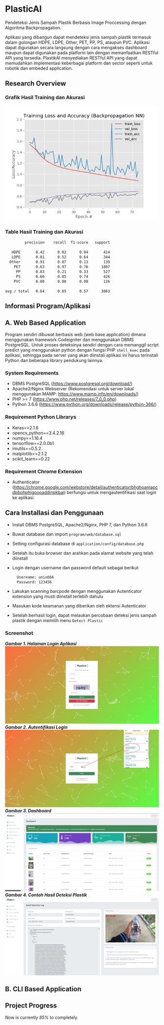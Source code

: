 # PlasticAI
Pendeteksi Jenis Sampah Plastik Berbasis Image Proccessing dengan Algoritma Backpropagation.

Aplikasi yang dibangun dapat mendeteksi jenis sampah plastik termasuk dalam golongan HDPE, LDPE, Other, PET, PP, PS, ataupun PVC. Aplikasi dapat digunakan secara langsung dengan cara mengakses dashboard maupun dapat digunakan pada platform lain dengan memanfaatkan RESTful API yang tersedia. PlastikAI menyediakan RESTful API yang dapat memudahkan implementasi keberbagai platform dan sector seperti untuk robotik dan embeded application.

## Research Overview
### Grafik Hasil Training dan Akurasi
![Grafik akurasi](images/plastic_plot.png)

### Table Hasil Training dan Akurasi
             precision    recall  f1-score   support

       HDPE       0.42      0.02      0.04       414
       LDPE       0.81      0.52      0.64       344
      Other       0.91      0.07      0.13       139
        PET       0.63      0.97      0.76      1887
         PP       0.83      0.21      0.33       527
         PS       0.66      0.85      0.74       426
        PVC       0.00      0.00      0.00       126

    avg / total   0.64      0.65      0.57      3863


## Informasi Program/Aplikasi
## A. Web Based Application
Program sendiri dibuwat berbasis web (web base application) dimana menggunakan framework Codeigniter dan menggunakan DBMS PostgreSQL. Untuk proses deteksinya sendiri dengan cara memanggil script predict yang menggunakan python dengan fungsi PHP ```shell_exec``` pada aplikasi, sehingga pada server yang akan diinstali aplikasi ini harus terinstall Python dan beberapa library pendukung lainnya. 

### System Requirements
- DBMS PostgreSQL (https://www.postgresql.org/download/)
- Apache2/Nginx Webserver (Rekomendasi untuk server lokal menggunakan MAMP: https://www.mamp.info/en/downloads/)
- PHP >= 7 (https://www.php.net/releases/7_0_0.php)
- Python 3.6.6 (https://www.python.org/downloads/release/python-366/)

### Requirement Python Librarys
- Keras==2.1.6
- opencv_python==3.4.2.16
- numpy==1.16.4
- tensorflow==2.0.0b1
- imutils==0.5.2
- matplotlib==2.1.2
- scikit_learn==0.22

### Requirement Chrome Extension
- Authenticator (https://chrome.google.com/webstore/detail/authenticator/bhghoamapcdpbohphigoooaddinpkbai) berfungsi untuk mengautentifikasi saat login ke aplikasi.

## Cara Installasi dan Penggunaan
- Install DBMS PostgreSQL, Apache2/Nginx, PHP 7, dan Python 3.6.6
- Buwat database dan import ```program/web/database.sql```
- Setting configurasi database di ```application/config/database.php```
- Setelah itu buka browser dan arahkan pada alamat website yang telah diinstall
- Login dengan username dan password default sebagai berikut

        Username: unix666
        Password: 123456
- Lakukan scanning barcpode dengan menggunakan Autenticator extension yang musti diinstall terlebih dahulu
- Masukan kode keamanan yang diberikan oleh ektensi Autenticator
- Setelah berhasil login, dapat melaukan percobaan deteksi jenis sampah plastik dengan memilih menu ```Detect Plastic```


### Screenshot
***Gambar 1. Halaman Login Aplikasi***
![Login](images/login.JPG)
***Gambar 2. Autentifikasi Login***
![Autentifikasi Login](images/autentifikasi.JPG)
***Gambar 3. Dashboard***
![Dashboard](images/dashboard.JPG)
***Gambar 4. Contoh Hasil Deteksi Plastik***
![Contoh Hasil Deteksi Plastik](images/detection_response.JPG)

## B. CLI Based Application

## Project Progress
Now is currently *85%* to completely.